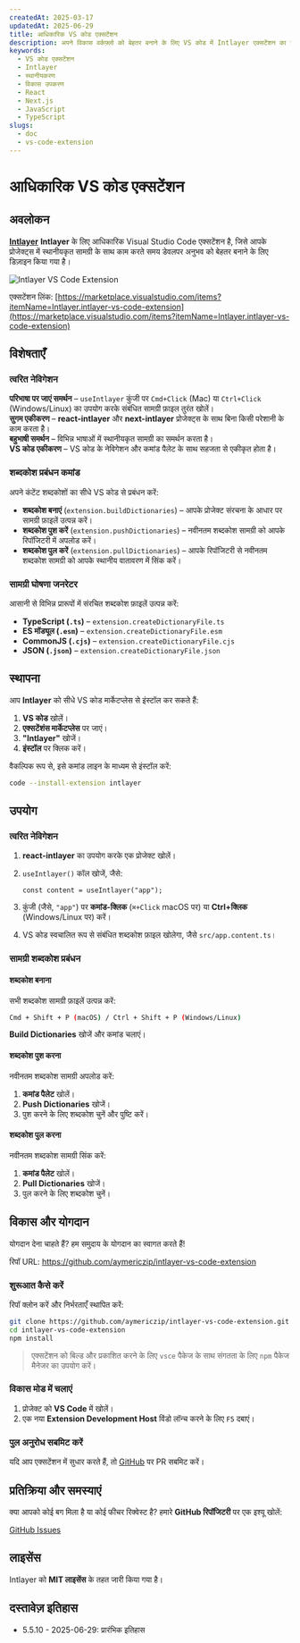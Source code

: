 ```yaml
---
createdAt: 2025-03-17
updatedAt: 2025-06-29
title: आधिकारिक VS कोड एक्सटेंशन
description: अपने विकास वर्कफ़्लो को बेहतर बनाने के लिए VS कोड में Intlayer एक्सटेंशन का उपयोग कैसे करें सीखें। स्थानीयकृत सामग्री के बीच तेजी से नेविगेट करें और अपनी शब्दकोशों को कुशलतापूर्वक प्रबंधित करें।
keywords:
  - VS कोड एक्सटेंशन
  - Intlayer
  - स्थानीयकरण
  - विकास उपकरण
  - React
  - Next.js
  - JavaScript
  - TypeScript
slugs:
  - doc
  - vs-code-extension
---
```


# आधिकारिक VS कोड एक्सटेंशन

## अवलोकन

[**Intlayer**](https://marketplace.visualstudio.com/items?itemName=Intlayer.intlayer-vs-code-extension) **Intlayer** के लिए आधिकारिक Visual Studio Code एक्सटेंशन है, जिसे आपके प्रोजेक्ट्स में स्थानीयकृत सामग्री के साथ काम करते समय डेवलपर अनुभव को बेहतर बनाने के लिए डिज़ाइन किया गया है।

![Intlayer VS Code Extension](https://github.com/aymericzip/intlayer/blob/main/docs/assets/vs_code_extension_demo.gif)

एक्सटेंशन लिंक: [https://marketplace.visualstudio.com/items?itemName=Intlayer.intlayer-vs-code-extension](https://marketplace.visualstudio.com/items?itemName=Intlayer.intlayer-vs-code-extension)

## विशेषताएँ

### त्वरित नेविगेशन

**परिभाषा पर जाएं समर्थन** – `useIntlayer` कुंजी पर `Cmd+Click` (Mac) या `Ctrl+Click` (Windows/Linux) का उपयोग करके संबंधित सामग्री फ़ाइल तुरंत खोलें।  
**सुगम एकीकरण** – **react-intlayer** और **next-intlayer** प्रोजेक्ट्स के साथ बिना किसी परेशानी के काम करता है।  
**बहुभाषी समर्थन** – विभिन्न भाषाओं में स्थानीयकृत सामग्री का समर्थन करता है।  
**VS कोड एकीकरण** – VS कोड के नेविगेशन और कमांड पैलेट के साथ सहजता से एकीकृत होता है।

### शब्दकोश प्रबंधन कमांड

अपने कंटेंट शब्दकोशों का सीधे VS कोड से प्रबंधन करें:

- **शब्दकोश बनाएं** (`extension.buildDictionaries`) – आपके प्रोजेक्ट संरचना के आधार पर सामग्री फ़ाइलें उत्पन्न करें।
- **शब्दकोश पुश करें** (`extension.pushDictionaries`) – नवीनतम शब्दकोश सामग्री को आपके रिपॉजिटरी में अपलोड करें।
- **शब्दकोश पुल करें** (`extension.pullDictionaries`) – आपके रिपॉजिटरी से नवीनतम शब्दकोश सामग्री को आपके स्थानीय वातावरण में सिंक करें।

### सामग्री घोषणा जनरेटर

आसानी से विभिन्न प्रारूपों में संरचित शब्दकोश फ़ाइलें उत्पन्न करें:

- **TypeScript (`.ts`)** – `extension.createDictionaryFile.ts`
- **ES मॉड्यूल (`.esm`)** – `extension.createDictionaryFile.esm`
- **CommonJS (`.cjs`)** – `extension.createDictionaryFile.cjs`
- **JSON (`.json`)** – `extension.createDictionaryFile.json`

## स्थापना

आप **Intlayer** को सीधे VS कोड मार्केटप्लेस से इंस्टॉल कर सकते हैं:

1. **VS कोड** खोलें।
2. **एक्सटेंशंस मार्केटप्लेस** पर जाएं।
3. **"Intlayer"** खोजें।
4. **इंस्टॉल** पर क्लिक करें।

वैकल्पिक रूप से, इसे कमांड लाइन के माध्यम से इंस्टॉल करें:

```sh
code --install-extension intlayer
```

## उपयोग

### त्वरित नेविगेशन

1. **react-intlayer** का उपयोग करके एक प्रोजेक्ट खोलें।
2. `useIntlayer()` कॉल खोजें, जैसे:

   ```tsx
   const content = useIntlayer("app");
   ```

3. कुंजी (जैसे, `"app"`) पर **कमांड-क्लिक** (`⌘+Click` macOS पर) या **Ctrl+क्लिक** (Windows/Linux पर) करें।
4. VS कोड स्वचालित रूप से संबंधित शब्दकोश फ़ाइल खोलेगा, जैसे `src/app.content.ts`।

### सामग्री शब्दकोश प्रबंधन

#### शब्दकोश बनाना

सभी शब्दकोश सामग्री फ़ाइलें उत्पन्न करें:

```sh
Cmd + Shift + P (macOS) / Ctrl + Shift + P (Windows/Linux)
```

**Build Dictionaries** खोजें और कमांड चलाएं।

#### शब्दकोश पुश करना

नवीनतम शब्दकोश सामग्री अपलोड करें:

1. **कमांड पैलेट** खोलें।
2. **Push Dictionaries** खोजें।
3. पुश करने के लिए शब्दकोश चुनें और पुष्टि करें।

#### शब्दकोश पुल करना

नवीनतम शब्दकोश सामग्री सिंक करें:

1. **कमांड पैलेट** खोलें।
2. **Pull Dictionaries** खोजें।
3. पुल करने के लिए शब्दकोश चुनें।

## विकास और योगदान

योगदान देना चाहते हैं? हम समुदाय के योगदान का स्वागत करते हैं!

रिपॉ URL: https://github.com/aymericzip/intlayer-vs-code-extension

### शुरूआत कैसे करें

रिपॉ क्लोन करें और निर्भरताएँ स्थापित करें:

```sh
git clone https://github.com/aymericzip/intlayer-vs-code-extension.git
cd intlayer-vs-code-extension
npm install
```

> एक्सटेंशन को बिल्ड और प्रकाशित करने के लिए `vsce` पैकेज के साथ संगतता के लिए `npm` पैकेज मैनेजर का उपयोग करें।

### विकास मोड में चलाएं

1. प्रोजेक्ट को **VS Code** में खोलें।
2. एक नया **Extension Development Host** विंडो लॉन्च करने के लिए `F5` दबाएं।

### पुल अनुरोध सबमिट करें

यदि आप एक्सटेंशन में सुधार करते हैं, तो [GitHub](https://github.com/aymericzip/intlayer-vs-code-extension) पर PR सबमिट करें।

## प्रतिक्रिया और समस्याएं

क्या आपको कोई बग मिला है या कोई फीचर रिक्वेस्ट है? हमारे **GitHub रिपॉजिटरी** पर एक इश्यू खोलें:

[GitHub Issues](https://github.com/aymericzip/intlayer-vs-code-extension/issues)

## लाइसेंस

Intlayer को **MIT लाइसेंस** के तहत जारी किया गया है।

## दस्तावेज़ इतिहास

- 5.5.10 - 2025-06-29: प्रारंभिक इतिहास
